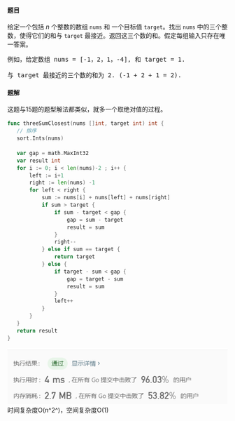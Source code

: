 #### 题目
<p>给定一个包括&nbsp;<em>n</em> 个整数的数组&nbsp;<code>nums</code><em>&nbsp;</em>和 一个目标值&nbsp;<code>target</code>。找出&nbsp;<code>nums</code><em>&nbsp;</em>中的三个整数，使得它们的和与&nbsp;<code>target</code>&nbsp;最接近。返回这三个数的和。假定每组输入只存在唯一答案。</p>

<pre>例如，给定数组 nums = [-1，2，1，-4], 和 target = 1.

与 target 最接近的三个数的和为 2. (-1 + 2 + 1 = 2).
</pre>


 #### 题解
 这题与15题的题型解法都类似，就多一个取绝对值的过程。
 ```go
 func threeSumClosest(nums []int, target int) int {
 	// 排序
 	sort.Ints(nums)
 
 	var gap = math.MaxInt32
 	var result int
 	for i := 0; i < len(nums)-2 ; i++ {
 		left := i+1
 		right := len(nums) -1
 		for left < right {
 			sum := nums[i] + nums[left] + nums[right]
 			if sum > target {
 				if sum - target < gap {
 					gap = sum - target
 					result = sum
 				}
 				right--
 			} else if sum == target {
 				return target
 			} else {
 				if target - sum < gap {
 					gap = target - sum
 					result = sum
 				}
 				left++
 			}
 		}
 	}
 	return result
 }
 ```
 ![](https://raw.githubusercontent.com/betterfor/cloudImage/master/images/2020-02-13/001601.png)
 时间复杂度O(n^2^)，空间复杂度O(1)